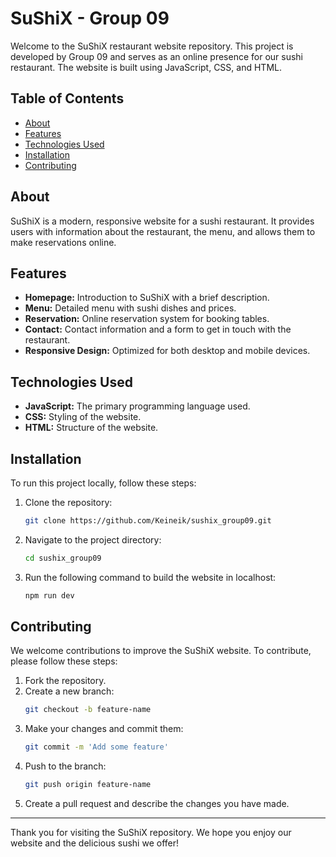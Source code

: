 # SuShiX - Group 09

Welcome to the SuShiX restaurant website repository. This project is developed by Group 09 and serves as an online presence for our sushi restaurant. The website is built using JavaScript, CSS, and HTML.

## Table of Contents
- [About](#about)
- [Features](#features)
- [Technologies Used](#technologies-used)
- [Installation](#installation)
- [Contributing](#contributing)

## About
SuShiX is a modern, responsive website for a sushi restaurant. It provides users with information about the restaurant, the menu, and allows them to make reservations online.

## Features
- **Homepage:** Introduction to SuShiX with a brief description.
- **Menu:** Detailed menu with sushi dishes and prices.
- **Reservation:** Online reservation system for booking tables.
- **Contact:** Contact information and a form to get in touch with the restaurant.
- **Responsive Design:** Optimized for both desktop and mobile devices.

## Technologies Used
- **JavaScript:** The primary programming language used.
- **CSS:** Styling of the website.
- **HTML:** Structure of the website.

## Installation
To run this project locally, follow these steps:

1. Clone the repository:
   ```bash
   git clone https://github.com/Keineik/sushix_group09.git
   ```
2. Navigate to the project directory:
   ```bash
   cd sushix_group09
   ```
3. Run the following command to build the website in localhost:
   ```bash
   npm run dev
   ```

## Contributing
We welcome contributions to improve the SuShiX website. To contribute, please follow these steps:

1. Fork the repository.
2. Create a new branch:
   ```bash
   git checkout -b feature-name
   ```
3. Make your changes and commit them:
   ```bash
   git commit -m 'Add some feature'
   ```
4. Push to the branch:
   ```bash
   git push origin feature-name
   ```
5. Create a pull request and describe the changes you have made.

---

Thank you for visiting the SuShiX repository. We hope you enjoy our website and the delicious sushi we offer!
```
